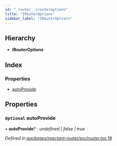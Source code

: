 ```yaml
---
id: "_router_.irouteroptions"
title: "IRouterOptions"
sidebar_label: "IRouterOptions"
---
```


## Hierarchy

* **IRouterOptions**

## Index

### Properties

* [autoProvide](_router_.irouteroptions.md#optional-autoprovide)

## Properties

### `Optional` autoProvide

• **autoProvide**? : *undefined | false | true*

*Defined in [packages/reactant-router/src/router.tsx:19](https://github.com/unadlib/reactant/blob/d83826e/packages/reactant-router/src/router.tsx#L19)*
